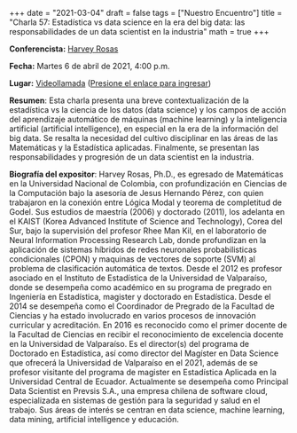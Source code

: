 +++
date      = "2021-03-04"
draft     = false
tags      = ["Nuestro Encuentro"]
title     = "Charla 57: Estadística vs data science en la era del big data: las responsabilidades de un data scientist en la industria"
math      = true
+++

**Conferencista:** [Harvey Rosas](https://www.researchgate.net/profile/Harvey_Rosas)

**Fecha:** Martes 6 de abril de 2021, 4:00 p.m.

**Lugar:** [Videollamada](https://meet.google.com/izy-pzig-pbf)  ([Presione el enlace para ingresar](https://meet.google.com/izy-pzig-pbf))

**Resumen**: Esta charla presenta una breve contextualización de la estadística vs la ciencia de los datos (data science) y los campos de acción del aprendizaje automático de máquinas (machine learning) y la inteligencia artificial (artificial intelligence), en especial en la era de la información del big data. Se resalta la necesidad del cultivo disciplinar en las áreas de las Matemáticas y la Estadística aplicadas. Finalmente, se presentan las responsabilidades y progresión de un data scientist en la industria.

**Biografía del expositor**:
Harvey Rosas, Ph.D., es egresado de Matemáticas en la Universidad Nacional de Colombia, con profundización en Ciencias de la Computación bajo la asesoría de Jesus Hernando Pérez, con quien trabajaron en la conexión entre Lógica Modal y teorema de completitud de Godel. Sus estudios de maestría (2006) y doctorado (2011), los adelanta en el KAIST (Korea Advanced Institute of Science and Technology), Corea del Sur, bajo la supervisión del profesor Rhee Man Kil, en el laboratorio de Neural Information Processing Research Lab, donde profundizan en la aplicación de sistemas híbridos de redes neuronales probabilisticas condicionales (CPON) y maquinas de vectores de soporte (SVM) al problema de clasificación automática de textos. Desde el 2012 es profesor asociado en el Instituto de Estadística de la Universidad de Valparaíso, donde se desempeña como académico en su programa de pregrado en Ingeniería en Estadística, magister y doctorado en Estadística. Desde el 2014 se desempeña como el Coordinador de Pregrado de la Facultad de Ciencias y ha estado involucrado en varios procesos de innovación curricular y acreditación. En 2016 es reconocido como el primer docente de la Facultad de Ciencias en recibir el reconocimiento de excelencia docente en la Universidad de Valparaíso. Es el director(s) del programa de Doctorado en Estadística, así como director del Magíster en Data Science que ofrecerá la Universidad de Valparaíso en el 2021, además de se profesor visitante del programa de magister en Estadística Aplicada en la Universidad Central de Ecuador. Actualmente se desempeña como Principal Data Scientist en Prevsis S.A., una empresa chilena de software cloud, especializada en sistemas de gestión para la seguridad y salud en el trabajo. Sus áreas de interés se centran en data science, machine learning, data mining, artificial intelligence y educación. 



